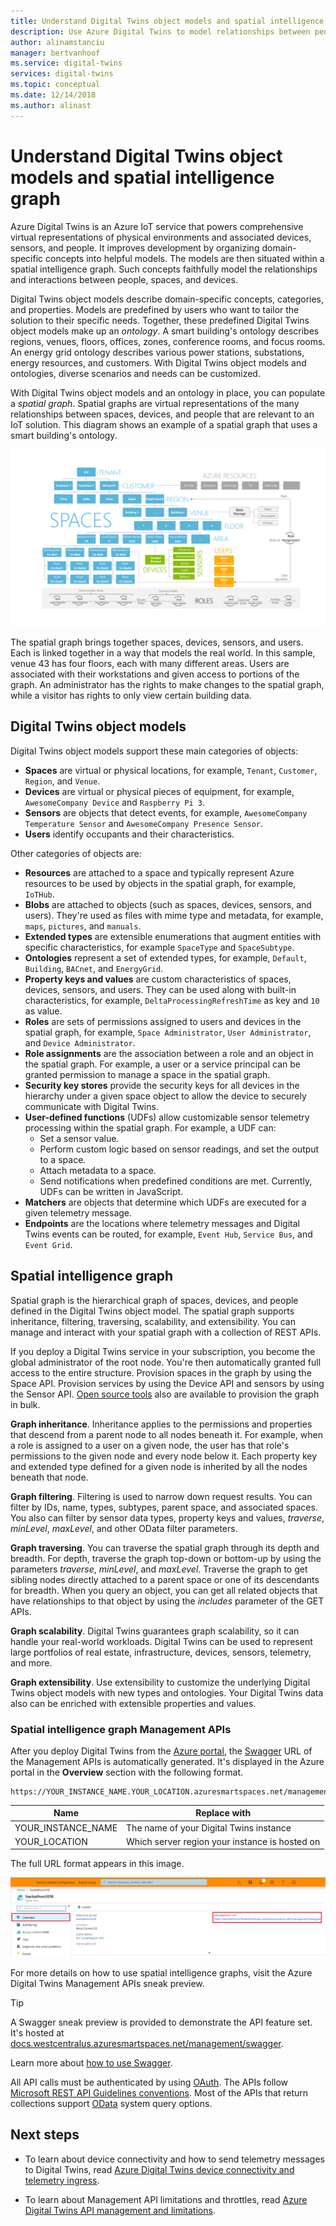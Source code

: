 ```yaml
---
title: Understand Digital Twins object models and spatial intelligence graph | Microsoft Docs
description: Use Azure Digital Twins to model relationships between people, places, and devices
author: alinamstanciu
manager: bertvanhoof
ms.service: digital-twins
services: digital-twins
ms.topic: conceptual
ms.date: 12/14/2018
ms.author: alinast
---
```


# Understand Digital Twins object models and spatial intelligence graph

Azure Digital Twins is an Azure IoT service that powers comprehensive virtual representations of physical environments and associated devices, sensors, and people. It improves development by organizing domain-specific concepts into helpful models. The models are then situated within a spatial intelligence graph. Such concepts faithfully model the relationships and interactions between people, spaces, and devices.

Digital Twins object models describe domain-specific concepts, categories, and properties. Models are predefined by users who want to tailor the solution to their specific needs. Together, these predefined Digital Twins object models make up an _ontology_. A smart building's ontology describes regions, venues, floors, offices, zones, conference rooms, and focus rooms. An energy grid ontology describes various power stations, substations, energy resources, and customers. With Digital Twins object models and ontologies, diverse scenarios and needs can be customized.

With Digital Twins object models and an ontology in place, you can populate a _spatial graph_. Spatial graphs are virtual representations of the many relationships between spaces, devices, and people that are relevant to an IoT solution. This diagram shows an example of a spatial graph that uses a smart building's ontology.

![Digital Twins spatial graph building][1]

<a id="model"></a>

The spatial graph brings together spaces, devices, sensors, and users. Each is linked together in a way that models the real world. In this sample, venue 43 has four floors, each with many different areas. Users are associated with their workstations and given access to portions of the graph. An administrator has the rights to make changes to the spatial graph, while a visitor has rights to only view certain building data.

## Digital Twins object models

Digital Twins object models support these main categories of objects:

- **Spaces** are virtual or physical locations, for example, `Tenant`, `Customer`, `Region`, and `Venue`.
- **Devices** are virtual or physical pieces of equipment, for example, `AwesomeCompany Device` and `Raspberry Pi 3`.
- **Sensors** are objects that detect events, for example, `AwesomeCompany Temperature Sensor` and `AwesomeCompany Presence Sensor`.
- **Users** identify occupants and their characteristics.

Other categories of objects are:

- **Resources** are attached to a space and typically represent Azure resources to be used by objects in the spatial graph, for example, `IoTHub`.
- **Blobs** are attached to objects (such as spaces, devices, sensors, and users). They're used as files with mime type and metadata, for example, `maps`, `pictures`, and `manuals`.
- **Extended types** are extensible enumerations that augment entities with specific characteristics, for example `SpaceType` and `SpaceSubtype`.
- **Ontologies** represent a set of extended types, for example, `Default`, `Building`, `BACnet`, and `EnergyGrid`.
- **Property keys and values** are custom characteristics of spaces, devices, sensors, and users. They can be used along with built-in characteristics, for example, `DeltaProcessingRefreshTime` as key and `10` as value.
- **Roles** are sets of permissions assigned to users and devices in the spatial graph, for example, `Space Administrator`, `User Administrator`, and `Device Administrator`.
- **Role assignments** are the association between a role and an object in the spatial graph. For example, a user or a service principal can be granted permission to manage a space in the spatial graph.
- **Security key stores** provide the security keys for all devices in the hierarchy under a given space object to allow the device to securely communicate with Digital Twins.
- **User-defined functions** (UDFs) allow customizable sensor telemetry processing within the spatial graph. For example, a UDF can:
  - Set a sensor value.
  - Perform custom logic based on sensor readings, and set the output to a space.
  - Attach metadata to a space.
  - Send notifications when predefined conditions are met. Currently, UDFs can be written in JavaScript.
- **Matchers** are objects that determine which UDFs are executed for a given telemetry message.
- **Endpoints** are the locations where telemetry messages and Digital Twins events can be routed, for example, `Event Hub`, `Service Bus`, and `Event Grid`.

<a id="graph"></a>

## Spatial intelligence graph

Spatial graph is the hierarchical graph of spaces, devices, and people defined in the Digital Twins object model. The spatial graph supports inheritance, filtering, traversing, scalability, and extensibility. You can manage and interact with your spatial graph with a collection of REST APIs.

If you deploy a Digital Twins service in your subscription, you become the global administrator of the root node. You're then automatically granted full access to the entire structure. Provision spaces in the graph by using the Space API. Provision services by using the Device API and sensors by using the Sensor API. [Open source tools](https://github.com/Azure-Samples/digital-twins-samples-csharp) also are available to provision the graph in bulk.

**Graph inheritance**. Inheritance applies to the permissions and properties that descend from a parent node to all nodes beneath it. For example, when a role is assigned to a user on a given node, the user has that role's permissions to the given node and every node below it. Each property key and extended type defined for a given node is inherited by all the nodes beneath that node.

**Graph filtering**. Filtering is used to narrow down request results. You can filter by IDs, name, types, subtypes, parent space, and associated spaces. You also can filter by sensor data types, property keys and values, *traverse*, *minLevel*, *maxLevel*, and other OData filter parameters.

**Graph traversing**. You can traverse the spatial graph through its depth and breadth. For depth, traverse the graph top-down or bottom-up by using the parameters *traverse*, *minLevel*, and *maxLevel*. Traverse the graph to get sibling nodes directly attached to a parent space or one of its descendants for breadth. When you query an object, you can get all related objects that have relationships to that object by using the *includes* parameter of the GET APIs.

**Graph scalability**. Digital Twins guarantees graph scalability, so it can handle your real-world workloads. Digital Twins can be used to represent large portfolios of real estate, infrastructure, devices, sensors, telemetry, and more.

**Graph extensibility**. Use extensibility to customize the underlying Digital Twins object models with new types and ontologies. Your Digital Twins data also can be enriched with extensible properties and values.

### Spatial intelligence graph Management APIs

After you deploy Digital Twins from the [Azure portal](https://portal.azure.com), the [Swagger](https://swagger.io/tools/swagger-ui/) URL of the Management APIs is automatically generated. It's displayed in the Azure portal in the **Overview** section with the following format.

```plaintext
https://YOUR_INSTANCE_NAME.YOUR_LOCATION.azuresmartspaces.net/management/swagger
```

| Name | Replace with |
| --- | --- |
| YOUR_INSTANCE_NAME | The name of your Digital Twins instance |
| YOUR_LOCATION | Which server region your instance is hosted on |

 The full URL format appears in this image.

![Digital Twins portal Management API][2]

For more details on how to use spatial intelligence graphs, visit the Azure Digital Twins Management APIs sneak preview.

> [!TIP]
> A Swagger sneak preview is provided to demonstrate the API feature set.
> It's hosted at [docs.westcentralus.azuresmartspaces.net/management/swagger](https://docs.westcentralus.azuresmartspaces.net/management/swagger).

Learn more about [how to use Swagger](how-to-use-swagger.md).

All API calls must be authenticated by using [OAuth](https://docs.microsoft.com/azure/active-directory/develop/v1-protocols-oauth-code). The APIs follow [Microsoft REST API Guidelines conventions](https://github.com/Microsoft/api-guidelines/blob/master/Guidelines.md). Most of the APIs that return collections support [OData](http://www.odata.org/getting-started/basic-tutorial/#queryData) system query options.

## Next steps

- To learn about device connectivity and how to send telemetry messages to Digital Twins, read [Azure Digital Twins device connectivity and telemetry ingress](concepts-device-ingress.md).

- To learn about Management API limitations and throttles, read [Azure Digital Twins API management and limitations](concepts-service-limits.md).

<!-- Images -->
[1]: media/concepts/digital-twins-spatial-graph-building.png
[2]: media/concepts/digital-twins-spatial-graph-management-api-url.png
